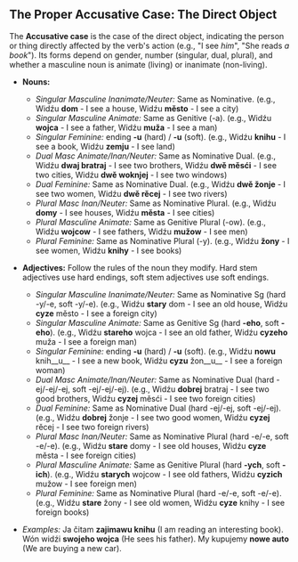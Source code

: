 ## The Proper Accusative Case: The Direct Object

The __Accusative case__ is the case of the direct object, indicating the person or thing directly affected by the verb's action (e.g., "I see _him_", "She reads _a book_"). Its forms depend on gender, number (singular, dual, plural), and whether a masculine noun is animate (living) or inanimate (non-living).

*   __Nouns:__
    
    *   _Singular Masculine Inanimate/Neuter:_ Same as Nominative. (e.g., Widźu __dom__ - I see a house, Widźu __město__ - I see a city)
    *   _Singular Masculine Animate:_ Same as Genitive (-a). (e.g., Widźu __wojca__ - I see a father, Widźu __muža__ - I see a man)
    *   _Singular Feminine:_ ending __-u__ (hard) / __-u__ (soft). (e.g., Widźu __knihu__ - I see a book, Widźu __zemju__ - I see land)
    *   _Dual Masc Animate/Inan/Neuter:_ Same as Nominative Dual. (e.g., Widźu __dwaj bratraj__ - I see two brothers, Widźu __dwě měsći__ - I see two cities, Widźu __dwě woknjej__ - I see two windows)
    *   _Dual Feminine:_ Same as Nominative Dual. (e.g., Widźu __dwě žonje__ - I see two women, Widźu __dwě rěcej__ - I see two rivers)
    *   _Plural Masc Inan/Neuter:_ Same as Nominative Plural. (e.g., Widźu __domy__ - I see houses, Widźu __města__ - I see cities)
    *   _Plural Masculine Animate:_ Same as Genitive Plural (-ow). (e.g., Widźu __wojcow__ - I see fathers, Widźu __mužow__ - I see men)
    *   _Plural Feminine:_ Same as Nominative Plural (-y). (e.g., Widźu __žony__ - I see women, Widźu __knihy__ - I see books)
    
    
    
*   __Adjectives:__ Follow the rules of the noun they modify. Hard stem adjectives use hard endings, soft stem adjectives use soft endings.
    
    *   _Singular Masculine Inanimate/Neuter:_ Same as Nominative Sg (hard -y/-e, soft -y/-e). (e.g., Widźu __stary__ dom - I see an old house, Widźu __cyze__ město - I see a foreign city)
    *   _Singular Masculine Animate:_ Same as Genitive Sg (hard __-eho__, soft __-eho__). (e.g., Widźu __stareho__ wojca - I see an old father, Widźu __cyzeho__ muža - I see a foreign man)
    *   _Singular Feminine:_ ending __-u__ (hard) / __-u__ (soft). (e.g., Widźu __nowu__ knih__u__ - I see a new book, Widźu __cyzu__ žon__u__ - I see a foreign woman)
    *   _Dual Masc Animate/Inan/Neuter:_ Same as Nominative Dual (hard -ej/-ej/-ej, soft -ej/-ej/-ej). (e.g., Widźu __dobrej__ bratraj - I see two good brothers, Widźu __cyzej__ měsći - I see two foreign cities)
    *   _Dual Feminine:_ Same as Nominative Dual (hard -ej/-ej, soft -ej/-ej). (e.g., Widźu __dobrej__ žonje - I see two good women, Widźu __cyzej__ rěcej - I see two foreign rivers)
    *   _Plural Masc Inan/Neuter:_ Same as Nominative Plural (hard -e/-e, soft -e/-e). (e.g., Widźu __stare__ domy - I see old houses, Widźu __cyze__ města - I see foreign cities)
    *   _Plural Masculine Animate:_ Same as Genitive Plural (hard __-ych__, soft __-ich__). (e.g., Widźu __starych__ wojcow - I see old fathers, Widźu __cyzich__ mužow - I see foreign men)
    *   _Plural Feminine:_ Same as Nominative Plural (hard -e/-e, soft -e/-e). (e.g., Widźu __stare__ žony - I see old women, Widźu __cyze__ knihy - I see foreign books)
    
    
    
*   _Examples:_ Ja čitam __zajimawu knihu__ (I am reading an interesting book). Wón widźi __swojeho wojca__ (He sees his father). My kupujemy __nowe auto__ (We are buying a new car).
